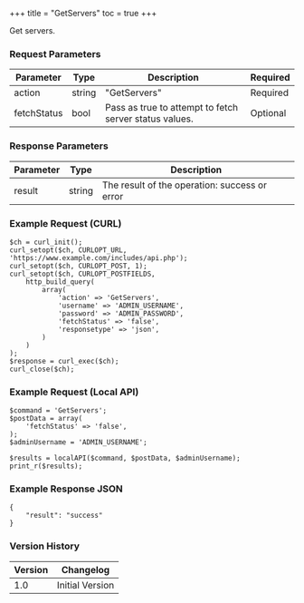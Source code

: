 +++
title = "GetServers"
toc = true
+++

Get servers.

### Request Parameters

| Parameter | Type | Description | Required |
| --------- | ---- | ----------- | -------- |
| action | string | "GetServers" | Required |
| fetchStatus | bool | Pass as true to attempt to fetch server status values. | Optional |

### Response Parameters

| Parameter | Type | Description |
| --------- | ---- | ----------- |
| result | string | The result of the operation: success or error |


### Example Request (CURL)

```
$ch = curl_init();
curl_setopt($ch, CURLOPT_URL, 'https://www.example.com/includes/api.php');
curl_setopt($ch, CURLOPT_POST, 1);
curl_setopt($ch, CURLOPT_POSTFIELDS,
    http_build_query(
        array(
            'action' => 'GetServers',
            'username' => 'ADMIN_USERNAME',
            'password' => 'ADMIN_PASSWORD',
            'fetchStatus' => 'false',
            'responsetype' => 'json',
        )
    )
);
$response = curl_exec($ch);
curl_close($ch);
```


### Example Request (Local API)

```
$command = 'GetServers';
$postData = array(
    'fetchStatus' => 'false',
);
$adminUsername = 'ADMIN_USERNAME';

$results = localAPI($command, $postData, $adminUsername);
print_r($results);
```


### Example Response JSON

```
{
    "result": "success"
}
```


### Version History

| Version | Changelog |
| ------- | --------- |
| 1.0 | Initial Version |
